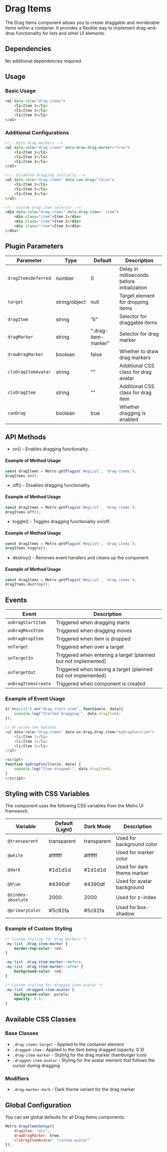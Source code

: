 # Drag Items

The Drag Items component allows you to create draggable and reorderable items within a container. It provides a flexible way to implement drag-and-drop functionality for lists and other UI elements.

## Dependencies

No additional dependencies required.

## Usage

### Basic Usage

```html
<ul data-role="drag-items">
    <li>Item 1</li>
    <li>Item 2</li>
    <li>Item 3</li>
</ul>
```

### Additional Configurations

```html
<!-- With drag markers -->
<ul data-role="drag-items" data-draw-drag-marker="true">
    <li>Item 1</li>
    <li>Item 2</li>
    <li>Item 3</li>
</ul>

<!-- Disabled dragging initially -->
<ul data-role="drag-items" data-can-drag="false">
    <li>Item 1</li>
    <li>Item 2</li>
    <li>Item 3</li>
</ul>

<!-- Custom drag item selector -->
<div data-role="drag-items" data-drag-item=".item">
    <div class="item">Item 1</div>
    <div class="item">Item 2</div>
    <div class="item">Item 3</div>
</div>
```

## Plugin Parameters

| Parameter | Type | Default | Description |
| --------- | ---- | ------- | ----------- |
| `dragItemsDeferred` | number | 0 | Delay in milliseconds before initialization |
| `target` | string/object | null | Target element for dropping items |
| `dragItem` | string | "li" | Selector for draggable items |
| `dragMarker` | string | ".drag-item-marker" | Selector for drag marker |
| `drawDragMarker` | boolean | false | Whether to draw drag markers |
| `clsDragItemAvatar` | string | "" | Additional CSS class for drag avatar |
| `clsDragItem` | string | "" | Additional CSS class for drag item |
| `canDrag` | boolean | true | Whether dragging is enabled |

## API Methods

+ on() - Enables dragging functionality.

#### Example of Method Usage
```javascript
const dragItems = Metro.getPlugin('#myList', 'drag-items');
dragItems.on();
```

+ off() - Disables dragging functionality.

#### Example of Method Usage
```javascript
const dragItems = Metro.getPlugin('#myList', 'drag-items');
dragItems.off();
```

+ toggle() - Toggles dragging functionality on/off.

#### Example of Method Usage
```javascript
const dragItems = Metro.getPlugin('#myList', 'drag-items');
dragItems.toggle();
```

+ destroy() - Removes event handlers and cleans up the component.

#### Example of Method Usage
```javascript
const dragItems = Metro.getPlugin('#myList', 'drag-items');
dragItems.destroy();
```

## Events

| Event | Description |
| ----- | ----------- |
| `onDragStartItem` | Triggered when dragging starts |
| `onDragMoveItem` | Triggered when dragging moves |
| `onDragDropItem` | Triggered when item is dropped |
| `onTarget` | Triggered when over a target |
| `onTargetIn` | Triggered when entering a target (planned but not implemented) |
| `onTargetOut` | Triggered when leaving a target (planned but not implemented) |
| `onDragItemsCreate` | Triggered when component is created |

### Example of Event Usage

```javascript
$("#myList").on("drag-start-item", function(e, data){
    console.log("Started dragging:", data.dragItem);
});

// Or using the options
<ul data-role="drag-items" data-on-drag-drop-item="myDropFunction">
    <li>Item 1</li>
    <li>Item 2</li>
    <li>Item 3</li>
</ul>

<script>
function myDropFunction(e, data) {
    console.log("Item dropped:", data.dragItem);
}
</script>
```

## Styling with CSS Variables

The component uses the following CSS variables from the Metro UI framework:

| Variable | Default (Light) | Dark Mode | Description |
| -------- | --------------- | --------- | ----------- |
| `@transparent` | transparent | transparent | Used for background color |
| `@white` | #ffffff | #ffffff | Used for marker color |
| `@dark` | #1d1d1d | #1d1d1d | Used for dark theme marker |
| `@blue` | #4390df | #4390df | Used for avatar background |
| `@zindex-absolute` | 2000 | 2000 | Used for z-index |
| `@primaryColor` | #5c92fa | #5c92fa | Used for box-shadow |

### Example of Custom Styling

```css
/* Custom styling for drag markers */
.my-list .drag-item-marker {
    border-top-color: red;
}

.my-list .drag-item-marker::before,
.my-list .drag-item-marker::after {
    background-color: red;
}

/* Custom styling for dragged item avatar */
.my-list .dragged-item-avatar {
    background-color: purple;
    opacity: 0.5;
}
```

## Available CSS Classes

### Base Classes
- `.drag-items-target` - Applied to the container element
- `.dragged-item` - Applied to the item being dragged (opacity: 0.3)
- `.drag-item-marker` - Styling for the drag marker (hamburger icon)
- `.dragged-item-avatar` - Styling for the avatar element that follows the cursor during dragging

### Modifiers
- `.drag-marker-dark` - Dark theme variant for the drag marker

## Global Configuration

You can set global defaults for all Drag Items components:

```javascript
Metro.dragItemsSetup({
    dragItem: "div",
    drawDragMarker: true,
    clsDragItemAvatar: "custom-avatar"
});
```